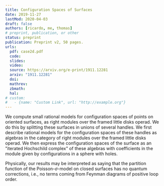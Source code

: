 ```yaml
---
title: Configuration Spaces of Surfaces
date: 2019-11-27
lastMod: 2020-04-03
draft: false
authors: [ricardo, me, thomas]
# preprint, publication, or other
status: preprint
publication: Preprint v2, 50 pages.
urls:
  pdf: case2d.pdf
  code:
  slides:
  video:
  source: https://arxiv.org/e-print/1911.12281
  arxiv: "1911.12281"
  doi:
  mathrev:
  zbmath:
  hal:
# custom:
#   - {name: "Custom Link", url: "http://example.org"}
---
```


We compute small rational models for configuration spaces of points on oriented surfaces, as right modules over the framed little disks operad. We do this by splitting these surfaces in unions of several handles. We first describe rational models for the configuration spaces of these handles as algebras in the category of right modules over the framed little disks operad. We then express the configuration spaces of the surface as an "iterated Hochschild complex" of these algebras with coefficients in the module given by configurations in a sphere with holes.

Physically, our results may be interpreted as saying that the partition function of the Poisson-$\sigma$-model on closed surfaces has no quantum corrections, i.e., no terms coming from Feynman diagrams of positive loop order.
